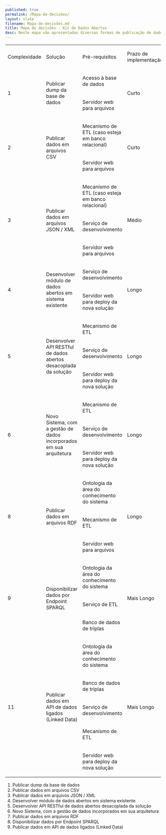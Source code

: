 ```yaml
---
published: true
permalink: /Mapa-de-decisões/
layout: slate
filename: Mapa-de-decisões.md
title: Mapa de decisões - Kit de Dados Abertos
desc: Neste mapa são apresentadas diversas formas de publicação de dados abertos, dando ao gestor algumas informações de apoio à decisão.
---
```


<!---
Abaixo o código HTML da tabela, markdown não suporta colspan. Melhorar isso =p
--->

<table><colgroup><col width="118"/><col width="424"/><col width="302"/><col width="200"/><col width="117"/></colgroup><tr ><td  ><p>Complexidade</p></td><td  ><p>Solução</p></td><td  ><p>Pré-requisitos</p></td><td  ><p>Prazo de implementação</p></td><td  > </td></tr><tr ><td rowspan="2"  ><p>1</p></td><td rowspan="2"  ><p>Publicar dump da base de dados</p></td><td  ><p>Acesso à base de dados</p></td><td rowspan="2"  ><p>Curto<br/></p></td><td  > </td></tr><tr ><td  ><p>Servidor web para arquivos</p></td><td  > </td></tr><tr ><td rowspan="2"  ><p>2</p></td><td rowspan="2"  ><p>Publicar dados em arquivos CSV</p></td><td  ><p>Mecanismo de ETL (caso esteja em banco relacional)</p></td><td rowspan="2"  ><p>Curto<br/></p></td><td  > </td></tr><tr ><td  ><p>Servidor web para arquivos</p></td><td  > </td></tr><tr ><td rowspan="3"  ><p>3</p></td><td rowspan="3"  ><p>Publicar dados em arquivos JSON / XML</p></td><td  ><p>Mecanismo de ETL (caso esteja em banco relacional)</p></td><td rowspan="3"  ><p>Médio</p></td><td  > </td></tr><tr ><td  ><p>Serviço de desenvolvimento</p></td><td  > </td></tr><tr ><td  ><p>Servidor web para arquivos</p></td><td  > </td></tr><tr ><td rowspan="2"  ><p>4</p></td><td rowspan="2"  ><p>Desenvolver módulo de dados abertos em sistema existente</p></td><td  ><p>Serviço de desenvolvimento</p></td><td rowspan="2"  ><p>Longo</p></td><td  > </td></tr><tr ><td  ><p>Servidor web para deploy da nova solução</p></td><td  > </td></tr><tr ><td rowspan="3"  ><p>5</p></td><td rowspan="3"  ><p>Desenvolver API RESTful de dados abertos desacoplada da solução</p></td><td  ><p>Mecanismo de ETL</p></td><td rowspan="3"  ><p>Longo</p></td><td  > </td></tr><tr ><td  ><p>Serviço de desenvolvimento</p></td><td  > </td></tr><tr ><td  ><p>Servidor web para deploy da nova solução</p></td><td  > </td></tr><tr ><td rowspan="3"  ><p>6</p></td><td rowspan="3"  ><p>Novo Sistema, com a gestão de dados incorporados em sua arquitetura</p></td><td  ><p>Mecanismo de ETL</p></td><td rowspan="3"  ><p>Longo</p></td><td  > </td></tr><tr ><td  ><p>Serviço de desenvolvimento</p></td><td  > </td></tr><tr ><td  ><p>Servidor web para deploy da nova solução</p></td><td  > </td></tr><tr ><td rowspan="3"  ><p>8</p></td><td rowspan="3"  ><p>Publicar dados em arquivos RDF</p></td><td  ><p>Ontologia da área do conhecimento do sistema</p></td><td rowspan="3"  ><p>Longo</p></td><td  > </td></tr><tr ><td  ><p>Mecanismo de ETL</p></td><td  > </td></tr><tr ><td  ><p>Servidor web para arquivos</p></td><td  > </td></tr><tr ><td rowspan="3"  ><p>9</p></td><td rowspan="3"  ><p>Disponibilizar dados por Endpoint SPARQL</p></td><td  ><p>Ontologia da área do conhecimento do sistema</p></td><td rowspan="3"  ><p>Mais Longo</p></td><td  > </td></tr><tr ><td  ><p>Serviço de ETL</p></td><td  > </td></tr><tr ><td  ><p>Banco de dados de triplas</p></td><td  > </td></tr><tr ><td rowspan="5"  ><p>11</p></td><td rowspan="5"  ><p>Publicar dados em API de dados ligados (Linked Data)</p></td><td  ><p>Ontologia da área do conhecimento do sistema</p></td><td rowspan="5"  ><p>Mais Longo</p></td><td  > </td></tr><tr ><td  ><p>Banco de dados de triplas</p></td><td  > </td></tr><tr ><td  ><p>Serviço de desenvolvimento</p></td><td  > </td></tr><tr ><td  ><p>Mecanismo de ETL</p></td><td  > </td></tr><tr ><td  ><p>Servidor web para deploy da nova solução</p></td><td  > </td></tr></table>


1. Publicar dump da base de dados
2. Publicar dados em arquivos CSV
3. Publicar dados em arquivos JSON / XML
4. Desenvolver módulo de dados abertos em sistema existente
5. Desenvolver API RESTful de dados abertos desacoplada da solução
6. Novo Sistema, com a gestão de dados incorporados em sua arquitetura
7. Publicar dados em arquivos RDF
8. Disponibilizar dados por Endpoint SPARQL
9. Publicar dados em API de dados ligados (Linked Data)





